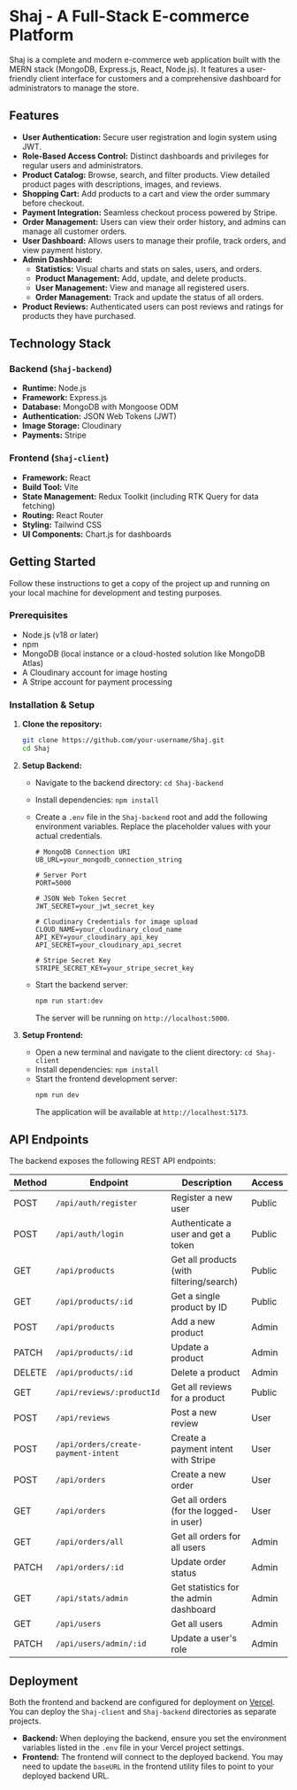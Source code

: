 # Shaj - A Full-Stack E-commerce Platform

Shaj is a complete and modern e-commerce web application built with the MERN stack (MongoDB, Express.js, React, Node.js). It features a user-friendly client interface for customers and a comprehensive dashboard for administrators to manage the store.

## Features

- **User Authentication:** Secure user registration and login system using JWT.
- **Role-Based Access Control:** Distinct dashboards and privileges for regular users and administrators.
- **Product Catalog:** Browse, search, and filter products. View detailed product pages with descriptions, images, and reviews.
- **Shopping Cart:** Add products to a cart and view the order summary before checkout.
- **Payment Integration:** Seamless checkout process powered by Stripe.
- **Order Management:** Users can view their order history, and admins can manage all customer orders.
- **User Dashboard:** Allows users to manage their profile, track orders, and view payment history.
- **Admin Dashboard:**
  - **Statistics:** Visual charts and stats on sales, users, and orders.
  - **Product Management:** Add, update, and delete products.
  - **User Management:** View and manage all registered users.
  - **Order Management:** Track and update the status of all orders.
- **Product Reviews:** Authenticated users can post reviews and ratings for products they have purchased.

## Technology Stack

### Backend (`Shaj-backend`)
- **Runtime:** Node.js
- **Framework:** Express.js
- **Database:** MongoDB with Mongoose ODM
- **Authentication:** JSON Web Tokens (JWT)
- **Image Storage:** Cloudinary
- **Payments:** Stripe

### Frontend (`Shaj-client`)
- **Framework:** React
- **Build Tool:** Vite
- **State Management:** Redux Toolkit (including RTK Query for data fetching)
- **Routing:** React Router
- **Styling:** Tailwind CSS
- **UI Components:** Chart.js for dashboards

## Getting Started

Follow these instructions to get a copy of the project up and running on your local machine for development and testing purposes.

### Prerequisites

- Node.js (v18 or later)
- npm
- MongoDB (local instance or a cloud-hosted solution like MongoDB Atlas)
- A Cloudinary account for image hosting
- A Stripe account for payment processing

### Installation & Setup

1.  **Clone the repository:**
    ```bash
    git clone https://github.com/your-username/Shaj.git
    cd Shaj
    ```

2.  **Setup Backend:**
    - Navigate to the backend directory: `cd Shaj-backend`
    - Install dependencies: `npm install`
    - Create a `.env` file in the `Shaj-backend` root and add the following environment variables. Replace the placeholder values with your actual credentials.

      ```env
      # MongoDB Connection URI
      UB_URL=your_mongodb_connection_string

      # Server Port
      PORT=5000

      # JSON Web Token Secret
      JWT_SECRET=your_jwt_secret_key

      # Cloudinary Credentials for image upload
      CLOUD_NAME=your_cloudinary_cloud_name
      API_KEY=your_cloudinary_api_key
      API_SECRET=your_cloudinary_api_secret

      # Stripe Secret Key
      STRIPE_SECRET_KEY=your_stripe_secret_key
      ```
    - Start the backend server:
      ```bash
      npm run start:dev
      ```
      The server will be running on `http://localhost:5000`.

3.  **Setup Frontend:**
    - Open a new terminal and navigate to the client directory: `cd Shaj-client`
    - Install dependencies: `npm install`
    - Start the frontend development server:
      ```bash
      npm run dev
      ```
      The application will be available at `http://localhost:5173`.

## API Endpoints

The backend exposes the following REST API endpoints:

| Method | Endpoint                  | Description                               | Access       |
|--------|---------------------------|-------------------------------------------|--------------|
| POST   | `/api/auth/register`      | Register a new user                       | Public       |
| POST   | `/api/auth/login`         | Authenticate a user and get a token       | Public       |
| GET    | `/api/products`           | Get all products (with filtering/search)  | Public       |
| GET    | `/api/products/:id`       | Get a single product by ID                | Public       |
| POST   | `/api/products`           | Add a new product                         | Admin        |
| PATCH  | `/api/products/:id`       | Update a product                          | Admin        |
| DELETE | `/api/products/:id`       | Delete a product                          | Admin        |
| GET    | `/api/reviews/:productId` | Get all reviews for a product             | Public       |
| POST   | `/api/reviews`            | Post a new review                         | User         |
| POST   | `/api/orders/create-payment-intent` | Create a payment intent with Stripe | User |
| POST   | `/api/orders`             | Create a new order                        | User         |
| GET    | `/api/orders`             | Get all orders (for the logged-in user)   | User         |
| GET    | `/api/orders/all`         | Get all orders for all users              | Admin        |
| PATCH  | `/api/orders/:id`         | Update order status                       | Admin        |
| GET    | `/api/stats/admin`        | Get statistics for the admin dashboard    | Admin        |
| GET    | `/api/users`              | Get all users                             | Admin        |
| PATCH  | `/api/users/admin/:id`    | Update a user's role                     | Admin        |

## Deployment

Both the frontend and backend are configured for deployment on [Vercel](https://vercel.com/). You can deploy the `Shaj-client` and `Shaj-backend` directories as separate projects.

- **Backend:** When deploying the backend, ensure you set the environment variables listed in the `.env` file in your Vercel project settings.
- **Frontend:** The frontend will connect to the deployed backend. You may need to update the `baseURL` in the frontend utility files to point to your deployed backend URL.
